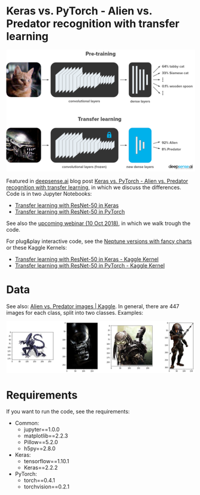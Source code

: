 # Keras vs. PyTorch - Alien vs. Predator recognition with transfer learning

![](images/transfer_learning.png)


Featured in [deepsense.ai](https://deepsense.ai/) blog post [Keras vs. PyTorch - Alien vs. Predator recognition with transfer learning](https://deepsense.ai/keras-vs-pytorch-alien-vs-predator-recognition-with-transfer-learning), in which we discuss the differences. Code is in two Jupyter Notebooks:

* [Transfer learning with ResNet-50 in Keras](Keras-Resnet50.ipynb)
* [Transfer learning with ResNet-50 in PyTorch](PyTorch-Resnet50.ipynb)

See also the [upcoming webinar (10 Oct 2018)](https://www.crowdcast.io/e/KerasVersusPyTorch/register), in which we walk trough the code.

For plug&play interactive code, see the [Neptune versions with fancy charts](https://app.neptune.ml/deepsense-ai/Keras-vs-PyTorch) or these Kaggle Kernels:

* [Transfer learning with ResNet-50 in Keras - Kaggle Kernel](https://www.kaggle.com/pmigdal/transfer-learning-with-resnet-50-in-keras)
* [Transfer learning with ResNet-50 in PyTorch - Kaggle Kernel](https://www.kaggle.com/pmigdal/transfer-learning-with-resnet-50-in-pytorch)

# Data

See also: [Alien vs. Predator images | Kaggle](https://www.kaggle.com/pmigdal/alien-vs-predator-images).
In general, there are 447 images for each class, split into two classes. Examples:

![](images/example.png)

# Requirements

If you want to run the code, see the requirements:

* Common:
  * jupyter==1.0.0
  * matplotlib==2.2.3
  * Pillow==5.2.0
  * h5py==2.8.0
* Keras:
  * tensorflow==1.10.1
  * Keras==2.2.2
* PyTorch:
  * torch==0.4.1
  * torchvision==0.2.1


